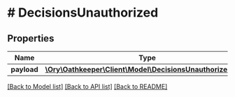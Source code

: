 # # DecisionsUnauthorized

## Properties

Name | Type | Description | Notes
------------ | ------------- | ------------- | -------------
**payload** | [**\Ory\Oathkeeper\Client\Model\DecisionsUnauthorizedBody**](DecisionsUnauthorizedBody.md) |  | [optional]

[[Back to Model list]](../../README.md#models) [[Back to API list]](../../README.md#endpoints) [[Back to README]](../../README.md)
